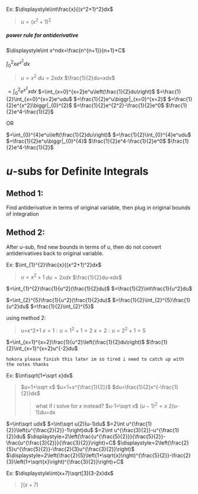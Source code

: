 Ex: $\displaystyle\int\frac{x}{(x^2+1)^2}dx$
> $u=(x^2+1)^2$


##### power rule for antiderivative
$\displaystyle\int x^ndx=\frac{n^{n+1}}{n+1}+C$


$\int_{0}^{2}xe^{x^2}dx$
> $u=x^2$
> $du=2xdx$
> $\frac{1}{2}du=xdx$

$=\int_{0}^{2}e^{x^2}xdx$
$=\int_{x=0}^{x=2}e^u\left(\frac{1}{2}du\right)$
$=\frac{1}{2}\int_{x=0}^{x=2}e^udu$
$=\frac{1}{2}e^u\biggr|_{x=0}^{x=2}$
$=\frac{1}{2}e^{x^2}\biggr|_{0}^{2}$
$=\frac{1}{2}e^{2^2}-\frac{1}{2}e^0$
$\frac{1}{2}e^4-\frac{1}{2}$

OR

$=\int_{0}^{4}e^u\left(\frac{1}{2}du\right)$
$=\frac{1}{2}\int_{0}^{4}e^udu$
$=\frac{1}{2}e^u\biggr|_{0}^{4}$
$\frac{1}{2}e^4-\frac{1}{2}e^0$
$\frac{1}{2}e^4-\frac{1}{2}$


# $u$-subs for Definite Integrals
## Method 1:
Find antiderivative in terms of original variable, then plug in original bounds of integration
## Method 2:
After $u$-sub, find new bounds in terms of $u$, then do not convert antiderivatives back to original variable.

Ex:
$\int_{1}^{2}\frac{x}{(x^2+1)^2}dx$
> $u=x^2+1$
> $du=2xdx$
> $\frac{1}{2}du-xdx$

$=\int_{1}^{2}\frac{1}{u^2}(\frac{1}{2}du)$
$=\frac{1}{2}\int\frac{1}{u^2}du$


$=\int_{2}^{5}\frac{1}{u^2}(\frac{1}{2}du)$
$=\frac{1}{2}\int_{2}^{5}\frac{1}{u^2}du$
$=\frac{1}{2}\int_{2}^{5}$

using method 2:
> u=x^2+1
> $x=1:u=1^2+1=2$
> $x=2:u=2^2+1=5$

$=\int_{x=1}^{x=2}\frac{1}{u^2}\left(\frac{1}{2}du\right)$
$\frac{1}{2}\int_{x=1}^{x=2}u^{-2}du$

`hokora please finish this later im so tired i need to catch up with the notes thanks`


Ex: $\int\sqrt{1+\sqrt x}dx$
> $u=1+\sqrt x$
> $u=1+x^{\frac{1}{2}}$
> $du=\frac{1}{2}x^{-\frac{1}{2}}dx$
>>what if i solve for $x$ instead?
>>$u-1=\sqrt x$
>>$(u-1)^2=x$
>>2(u-1)du=dx

$=\int\sqrt udx$
$=\int\sqrt u(2)(u-1)du$
$=2\int u^{\frac{1}{2}}\left(u^{\frac{2}{2}}-1\right)du$
$=2\int u^{\frac{3}{2}}-u^{\frac{1}{2}}du$
$\displaystyle=2\left(\frac{u^{\frac{5}{2}}}{\frac{5}{2}}-\frac{u^{\frac{3}{2}}}{\frac{3}{2}}\right)+C$
$\displaystyle=2\left(\frac{2}{5}u^{\frac{5}{2}}-\frac{2}{3}u^{\frac{3}{2}}\right)$
$\displaystyle=2\left(\frac{2}{5}\left(1+\sqrt{x}\right)^{\frac{5}{2}}-\frac{2}{3}\left(1+\sqrt{x}\right)^{\frac{3}{2}}\right)+C$



Ex: $\displaystyle\int(x+7)\sqrt[3]{3-2x}dx$
> $\int(x+7)$